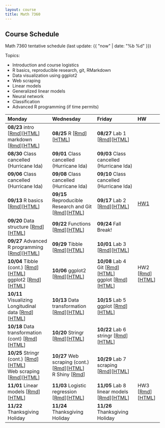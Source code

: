 ```yaml
---
layout: course
title: Math 7360
---
```


## Course Schedule

Math 7360 tentative schedule
(last update: {{ "now" | date: "%b %d" }})

<!---->

Topics:

- Introduction and course logistics
- R basics, reproducible research, git, RMarkdown
- Data visualization using ggplot2
- Web scraping
- Linear models
- Generalized linear models
- Neural network
- Classification
- Advanced R programming (if time permits)


| Monday | Wednesday | Friday | HW |
|:-----------|:-----------|:------------|:---|
| **08/23** intro [[Rmd](../lectures/01-intro/intro.Rmd)][[HTML](../lectures/01-intro/intro.html)] <br> markdown [[Rmd](../lectures/02-Markdown/Markdown.Rmd)][[HTML](../lectures/02-Markdown/Markdown.html)] | **08/25** R [[Rmd](../lectures/03-R/R.Rmd)][[HTML](../lectures/03-R/R.html)] | **08/27** Lab 1 [[Rmd](../lectures/lab-01-preparations/lab_01_preparation.Rmd)][[HTML](../lectures/lab-01-preparations/lab_01_preparation.html)] | |
| **08/30** Class cancelled <br> (Hurricane Ida) | **09/01** Class cancelled <br> (Hurricane Ida) | **09/03** Class cancelled <br> (Hurricane Ida) | |
| **09/06** Class cancelled <br> (Hurricane Ida) | **09/08** Class cancelled <br> (Hurricane Ida) | **09/10** Class cancelled <br> (Hurricane Ida) | |
| **09/13** R basics [[Rmd](../lectures/04-R_cont/R_cont.Rmd)][[HTML](../lectures/04-R_cont/R_cont.html)]  | **09/15** Reproducible Research and Git [[Rmd](../lectures/05-Git/Git.Rmd)][[HTML](../lectures/05-Git/Git.html)] | **09/17** Lab 2 [[Rmd](../lectures/lab-02-Basics/lab_02_R_basics.Rmd)][[HTML](../lectures/lab-02-Basics/lab_02_R_basics.html)] | [HW1](../HW/HW1/HW1_Fall_2021.pdf) |
| **09/20** Data structure [[Rmd](../lectures/06-Data_structure/Data_Structure.Rmd)][[HTML](../lectures/06-Data_structure/Data_Structure.html)] | **09/22** Functions [[Rmd](../lectures/07-Functions/Functions.Rmd)][[HTML](../lectures/07-Functions/Functions.html)]  | **09/24** Fall Break! | |
| **09/27** Advanced R programming [[Rmd](../lectures/08-R_programming/advr.Rmd)][[HTML](../lectures/08-R_programming/advr.html)] | **09/29** Tibble [[Rmd](../lectures/09-Tidy/Tidy.Rmd)][[HTML](../lectures/09-Tidy/Tidy.html)] | **10/01** Lab 3 [[Rmd](../lectures/lab-03-Functions/lab_03_Functions.Rmd)][[HTML](../lectures/lab-03-Functions/lab_03_Functions.html)] | |
| **10/04** Tibble (cont.) [[Rmd](../lectures/09-Tidy/Tidy.Rmd)][[HTML](../lectures/09-Tidy/Tidy.html)] <br> ggplot2 [[Rmd](../lectures/10-ggplot2/ggplot2.Rmd)][[HTML](../lectures/10-ggplot2/ggplot2.html)] | **10/06** ggplot2 [[Rmd](../lectures/10-ggplot2/ggplot2_2.Rmd)][[HTML](../lectures/10-ggplot2/ggplot2_2.html)]| **10/08** Lab 4 Git [[Rmd](../lectures/lab-04-Git_ggplot/lab_04_git.Rmd)][[HTML](../lectures/lab-04-Git_ggplot/lab_04_git.html)] <br> ggplot [[Rmd](../lectures/lab-04-Git_ggplot/lab_04_ggplot2.Rmd)][[HTML](../lectures/lab-04-Git_ggplot/lab_04_ggplot2.html)] | HW2 [[Rmd](../HW/HW2/HW2.Rmd)][[HTML](../HW/HW2/HW2.html)]  |
| **10/11** Visualizing Longitudinal data [[Rmd](../lectures/10-ggplot2/longitudinal.Rmd)][[HTML](../lectures/10-ggplot2/longitudinal.html)] | **10/13** Data transformation [[Rmd](../lectures/11-transformation/transformation.Rmd)][[HTML](../lectures/11-transformation/transformation.html)] | **10/15** Lab 5 ggplot [[Rmd](../lectures/lab-05-ggplot/lab_05_ggplot2.Rmd)][[HTML](../lectures/lab-05-ggplot/lab_05_ggplot2.html)] | |
| **10/18** Data transformation (cont) [[Rmd](../lectures/11-transformation/transformation_2.Rmd)][[HTML](../lectures/11-transformation/transformation_2.html)]| **10/20** Stringr [[Rmd](../lectures/12-strings/stringr.Rmd)][[HTML](../lectures/12-strings/stringr.html)]| **10/22** Lab 6 stringr [[Rmd](../lectures/lab-06-stringr/lab_06_stringr.Rmd)][[HTML](../lectures/lab-06-stringr/lab_06_stringr.html)] | |
| **10/25** Stringr (cont.) [[Rmd](../lectures/12-strings/stringr.Rmd)][[HTML](../lectures/12-strings/stringr.html)] <br> Web scraping [[Rmd](../lectures/13-scraping/scraping.Rmd)][[HTML](../lectures/13-scraping/scraping.html)]| **10/27** Web scraping (cont.) [[Rmd](../lectures/13-scraping/scraping.Rmd)][[HTML](../lectures/13-scraping/scraping.html)] <br> R Shiny [[Rmd](../lectures/14-shiny/shiny.Rmd)] | **10/29** Lab 7 scraping [[Rmd](../lectures/lab-07-scraping/lab_07_scraping.Rmd)][[HTML](../lectures/lab-07-scraping/lab_07_scraping.html)] | |
| **11/01** Linear models [[Rmd](../lectures/15-linear_model/linear_model.Rmd)][[HTML](../lectures/15-linear_model/linear_model.html)] | **11/03** Logistic regression [[Rmd](../lectures/16-logistic_regression/logistic_regression.Rmd)][[HTML](../lectures/16-logistic_regression/logistic_regression.html)]| **11/05** Lab 8 linear models [[Rmd](../lectures/lab-08-linear_models/lab_08_linear_models.Rmd)][[HTML](../lectures/lab-08-linear_models/lab_08_linear_models.html)] | HW3 [[Rmd](../HW/HW3/HW3.Rmd)][[HTML](../HW/HW3/HW3.html)]|
| **11/22** Thanksgiving Holiday |  **11/24** Thanksgiving Holiday |  **11/26** Thanksgiving Holiday | |


